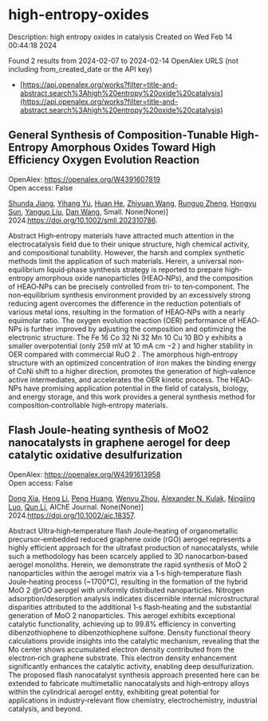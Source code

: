 # high-entropy-oxides
Description: high entropy oxides in catalysis
Created on Wed Feb 14 00:44:18 2024

Found 2 results from 2024-02-07 to 2024-02-14
OpenAlex URLS (not including from_created_date or the API key)
- [https://api.openalex.org/works?filter=title-and-abstract.search%3Ahigh%20entropy%20oxide%20catalysis](https://api.openalex.org/works?filter=title-and-abstract.search%3Ahigh%20entropy%20oxide%20catalysis)

## General Synthesis of Composition‐Tunable High‐Entropy Amorphous Oxides Toward High Efficiency Oxygen Evolution Reaction   

OpenAlex: https://openalex.org/W4391607819    
Open access: False
    
[Shunda Jiang](https://openalex.org/A5019020896), [Yihang Yu](https://openalex.org/A5019226659), [Huan He](https://openalex.org/A5003452086), [Zhiyuan Wang](https://openalex.org/A5001556458), [Runguo Zheng](https://openalex.org/A5059496516), [Hongyu Sun](https://openalex.org/A5039667666), [Yanguo Liu](https://openalex.org/A5056512009), [Dan Wang](https://openalex.org/A5058380236), Small. None(None)] 2024.https://doi.org/10.1002/smll.202310786.
    
Abstract High‐entropy materials have attracted much attention in the electrocatalysis field due to their unique structure, high chemical activity, and compositional tunability. However, the harsh and complex synthetic methods limit the application of such materials. Herein, a universal non‐equilibrium liquid‐phase synthesis strategy is reported to prepare high‐entropy amorphous oxide nanoparticles (HEAO‐NPs), and the composition of HEAO‐NPs can be precisely controlled from tri‐ to ten‐component. The non‐equilibrium synthesis environment provided by an excessively strong reducing agent overcomes the difference in the reduction potentials of various metal ions, resulting in the formation of HEAO‐NPs with a nearly equimolar ratio. The oxygen evolution reaction (OER) performance of HEAO‐NPs is further improved by adjusting the composition and optimizing the electronic structure. The Fe 16 Co 32 Ni 32 Mn 10 Cu 10 BO y exhibits a smaller overpotential (only 259 mV at 10 mA cm −2 ) and higher stability in OER compared with commercial RuO 2 . The amorphous high‐entropy structure with an optimized concentration of iron makes the binding energy of CoNi shift to a higher direction, promotes the generation of high‐valence active intermediates, and accelerates the OER kinetic process. The HEAO‐NPs have promising application potential in the field of catalysis, biology, and energy storage, and this work provides a general synthesis method for composition‐controllable high‐entropy materials.    

    

## Flash Joule‐heating synthesis of MoO2 nanocatalysts in graphene aerogel for deep catalytic oxidative desulfurization   

OpenAlex: https://openalex.org/W4391613958    
Open access: False
    
[Dong Xia](https://openalex.org/A5051652070), [Heng Li](https://openalex.org/A5090877758), [Peng Huang](https://openalex.org/A5019214638), [Wenyu Zhou](https://openalex.org/A5047701204), [Alexander N. Kulak](https://openalex.org/A5057436722), [Ningjing Luo](https://openalex.org/A5068116015), [Qun Li](https://openalex.org/A5066887020), AIChE Journal. None(None)] 2024.https://doi.org/10.1002/aic.18357.
    
Abstract Ultra‐high‐temperature flash Joule‐heating of organometallic precursor‐embedded reduced graphene oxide (rGO) aerogel represents a highly efficient approach for the ultrafast production of nanocatalysts, while such a methodology has been scarcely applied to 3D nanocarbon‐based aerogel monoliths. Herein, we demonstrate the rapid synthesis of MoO 2 nanoparticles within the aerogel matrix via a 1‐s high‐temperature flash Joule‐heating process (~1700°C), resulting in the formation of the hybrid MoO 2 @rGO aerogel with uniformly distributed nanoparticles. Nitrogen adsorption/desorption analysis indicates discernible internal microstructural disparities attributed to the additional 1‐s flash‐heating and the substantial generation of MoO 2 nanoparticles. This aerogel exhibits exceptional catalytic functionality, achieving up to 99.8% efficiency in converting dibenzothiophene to dibenzothiophene sulfone. Density functional theory calculations provide insights into the catalytic mechanism, revealing that the Mo center shows accumulated electron density contributed from the electron‐rich graphene substrate. This electron density enhancement significantly enhances the catalytic activity, enabling deep desulfurization. The proposed flash nanocatalyst synthesis approach presented here can be extended to fabricate multimetallic nanocatalysts and high‐entropy alloys within the cylindrical aerogel entity, exhibiting great potential for applications in industry‐relevant flow chemistry, electrochemistry, industrial catalysis, and beyond.    

    
